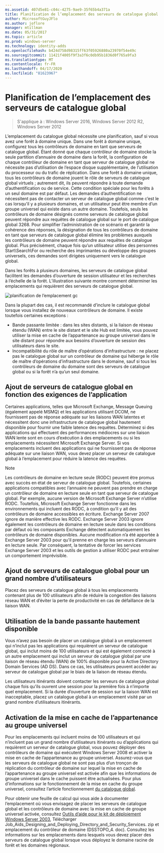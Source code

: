 ```yaml
---
ms.assetid: 407d5e81-c04c-4275-9ae9-35f65b4a371a
title: Planification de l’emplacement des serveurs de catalogue global
author: MicrosoftGuyJFlo
ms.author: joflore
manager: mtillman
ms.date: 05/31/2017
ms.topic: article
ms.prod: windows-server
ms.technology: identity-adds
ms.openlocfilehash: b424d758d98315ff63f05926880a23970f54e49c
ms.sourcegitcommit: 11421f4005f9f3a3f6c0db95b1836d0f765a9fa3
ms.translationtype: MT
ms.contentlocale: fr-FR
ms.lasthandoff: 04/17/2020
ms.locfileid: "81623967"
---
```

# <a name="planning-global-catalog-server-placement"></a>Planification de l’emplacement des serveurs de catalogue global

> S'applique à : Windows Server 2016, Windows Server 2012 R2, Windows Server 2012

L’emplacement du catalogue global nécessite une planification, sauf si vous avez une forêt à domaine unique. Dans une forêt à domaine unique, configurez tous les contrôleurs de domaine en tant que serveurs de catalogue global. Étant donné que chaque contrôleur de domaine stocke la seule partition d’annuaire de domaine dans la forêt, la configuration de chaque contrôleur de domaine en tant que serveur de catalogue global ne nécessite pas d’utilisation de l’espace disque supplémentaire, de l’utilisation du processeur ou du trafic de réplication. Dans une forêt à domaine unique, tous les contrôleurs de domaine jouent le rôle de serveurs de catalogue global virtuels ; autrement dit, ils peuvent répondre à toute demande d’authentification ou de service. Cette condition spéciale pour les forêts à un seul domaine est par défaut. Les demandes d’authentification ne nécessitent pas de contacter un serveur de catalogue global comme c’est le cas lorsqu’il y a plusieurs domaines, et un utilisateur peut être membre d’un groupe universel qui existe dans un autre domaine. Toutefois, seuls les contrôleurs de domaine désignés comme serveurs de catalogue global peuvent répondre aux requêtes de catalogue global sur le port de catalogue global 3268. Pour simplifier l’administration de ce scénario et garantir la cohérence des réponses, la désignation de tous les contrôleurs de domaine en tant que serveurs de catalogue global élimine les problèmes auxquels les contrôleurs de domaine peuvent répondre aux requêtes de catalogue global. Plus précisément, chaque fois qu’un utilisateur utilise des personnes Start\Search\For ou recherche des imprimantes ou développe des groupes universels, ces demandes sont dirigées uniquement vers le catalogue global.

Dans les forêts à plusieurs domaines, les serveurs de catalogue global facilitent les demandes d’ouverture de session utilisateur et les recherches à l’échelle de la forêt. L’illustration suivante montre comment déterminer les emplacements qui requièrent des serveurs de catalogue global.

![planification de l’emplacement gc](media/Planning-Global-Catalog-Server-Placement/8fc4777c-47b6-4ee7-b8ad-a04e7c5ee67f.gif)

Dans la plupart des cas, il est recommandé d’inclure le catalogue global lorsque vous installez de nouveaux contrôleurs de domaine. Il existe toutefois certaines exceptions :

- Bande passante limitée : dans les sites distants, si la liaison de réseau étendu (WAN) entre le site distant et le site Hub est limitée, vous pouvez utiliser la mise en cache de l’appartenance au groupe universel dans le site distant pour répondre aux besoins d’ouverture de session des utilisateurs dans le site.
- Incompatibilité du rôle de maître d’opérations d’infrastructure : ne placez pas le catalogue global sur un contrôleur de domaine qui héberge le rôle de maître d’opérations d’infrastructure dans le domaine, sauf si tous les contrôleurs de domaine du domaine sont des serveurs de catalogue global ou si la forêt n’a qu’un seul domaine.

## <a name="adding-global-catalog-servers-based-on-application-requirements"></a>Ajout de serveurs de catalogue global en fonction des exigences de l’application

Certaines applications, telles que Microsoft Exchange, Message Queuing (également appelé MSMQ) et les applications utilisant DCOM, ne fournissent pas de réponse adéquate sur les liaisons WAN latentes et nécessitent donc une infrastructure de catalogue global hautement disponible pour fournir une faible latence des requêtes. Déterminez si des applications qui effectuent des performances médiocres sur une liaison WAN lente sont en cours d’exécution à des emplacements ou si les emplacements nécessitent Microsoft Exchange Server. Si vos emplacements incluent des applications qui ne fournissent pas de réponse adéquate sur une liaison WAN, vous devez placer un serveur de catalogue global à l’emplacement pour réduire la latence des requêtes.

> [!NOTE]
> Les contrôleurs de domaine en lecture seule (RODC) peuvent être promus avec succès en état de serveur de catalogue global. Toutefois, certaines applications compatibles avec l’annuaire ne peuvent pas prendre en charge un contrôleur de domaine en lecture seule en tant que serveur de catalogue global. Par exemple, aucune version de Microsoft Exchange Server n’utilise RODC. Toutefois, Microsoft Exchange Server fonctionne dans les environnements qui incluent des RODC, à condition qu’il y ait des contrôleurs de domaine accessibles en écriture. Exchange Server 2007 ignore de manière effective les RODC. Exchange Server 2003 ignore également les contrôleurs de domaine en lecture seule dans les conditions par défaut où les composants Exchange détectent automatiquement les contrôleurs de domaine disponibles. Aucune modification n’a été apportée à Exchange Server 2003 pour qu’il prenne en charge les serveurs d’annuaire en lecture seule. Par conséquent, la tentative de forcer les services Exchange Server 2003 et les outils de gestion à utiliser RODC peut entraîner un comportement imprévisible.

## <a name="adding-global-catalog-servers-for-a-large-number-of-users"></a>Ajout de serveurs de catalogue global pour un grand nombre d’utilisateurs

Placez des serveurs de catalogue global à tous les emplacements contenant plus de 100 utilisateurs afin de réduire la congestion des liaisons réseau WAN et d’éviter la perte de productivité en cas de défaillance de la liaison WAN.

## <a name="using-highly-available-bandwidth"></a>Utilisation de la bande passante hautement disponible

Vous n’avez pas besoin de placer un catalogue global à un emplacement qui n’inclut pas les applications qui requièrent un serveur de catalogue global, qui inclut moins de 100 utilisateurs et qui est également connecté à un autre emplacement qui inclut un serveur de catalogue global par une liaison de réseau étendu (WAN) de 100% disponible pour la Active Directory Domain Services (AD DS). Dans ce cas, les utilisateurs peuvent accéder au serveur de catalogue global par le biais de la liaison de réseau étendu.

Les utilisateurs itinérants doivent contacter les serveurs de catalogue global chaque fois qu’ils ouvrent une session pour la première fois à n’importe quel emplacement. Si la durée d’ouverture de session sur la liaison WAN est inacceptable, placez un catalogue global à un emplacement visité par un grand nombre d’utilisateurs itinérants.

## <a name="enabling-universal-group-membership-caching"></a>Activation de la mise en cache de l’appartenance au groupe universel

Pour les emplacements qui incluent moins de 100 utilisateurs et qui n’incluent pas un grand nombre d’utilisateurs itinérants ou d’applications qui requièrent un serveur de catalogue global, vous pouvez déployer des contrôleurs de domaine qui exécutent Windows Server 2008 et activer la mise en cache de l’appartenance au groupe universel. Assurez-vous que les serveurs de catalogue global ne sont pas plus d’un tronçon de réplication du contrôleur de domaine sur lequel la mise en cache de l’appartenance au groupe universel est activée afin que les informations de groupe universel dans le cache puissent être actualisées. Pour plus d’informations sur le fonctionnement de la mise en cache du groupe universel, consultez l’article fonctionnement [du catalogue global](https://docs.microsoft.com/previous-versions/windows/it-pro/windows-server-2003/cc737410(v=ws.10)).

Pour obtenir une feuille de calcul qui vous aide à documenter l’emplacement où vous envisagez de placer les serveurs de catalogue global et les contrôleurs de domaine avec la mise en cache de groupe universel activée, consultez [Outils d’aide pour le kit de déploiement Windows Server 2003](https://microsoft.com/download/details.aspx?id=9608), Télécharger Job_Aids_Designing_and_Deploying_Directory_and_Security_Services. zip et emplacement du contrôleur de domaine (DSSTOPO_4. doc). Consultez les informations sur les emplacements dans lesquels vous devez placer des serveurs de catalogue global lorsque vous déployez le domaine racine de forêt et les domaines régionaux.
